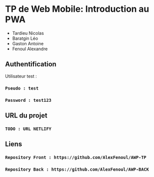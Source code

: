 # TP de Web Mobile: Introduction au PWA

-   Tardieu Nicolas
-   Baratgin Léo
-   Gaston Antoine
-   Fenoul Alexandre

## Authentification

Utilisateur test :

### `Pseudo : test`

### `Password : test123`

## URL du projet

### `TODO : URL NETLIFY`

## Liens

### `Repository Front : https://github.com/AlexFenoul/AWP-TP`

### `Repository Back : https://github.com/AlexFenoul/AWP-BACK`
